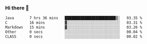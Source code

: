 ### Hi there 👋

<!--START_SECTION:waka-->

```txt
Java       7 hrs 36 mins   ███████████████████████▒░   93.35 %
C          16 mins         ▓░░░░░░░░░░░░░░░░░░░░░░░░   03.31 %
Markdown   15 mins         ▓░░░░░░░░░░░░░░░░░░░░░░░░   03.26 %
Other      0 secs          ░░░░░░░░░░░░░░░░░░░░░░░░░   00.04 %
CLASS      0 secs          ░░░░░░░░░░░░░░░░░░░░░░░░░   00.02 %
```

<!--END_SECTION:waka-->


<!--
**AnkelMauCastillo/AnkelMauCastillo** is a ✨ _special_ ✨ repository because its `README.md` (this file) appears on your GitHub profile.

Here are some ideas to get you started:

- 🔭 I’m currently working on ...
- 🌱 I’m currently learning ...
- 👯 I’m looking to collaborate on ...
- 🤔 I’m looking for help with ...
- 💬 Ask me about ...
- 📫 How to reach me: ...
- 😄 Pronouns: ...
- ⚡ Fun fact: ...
-->
